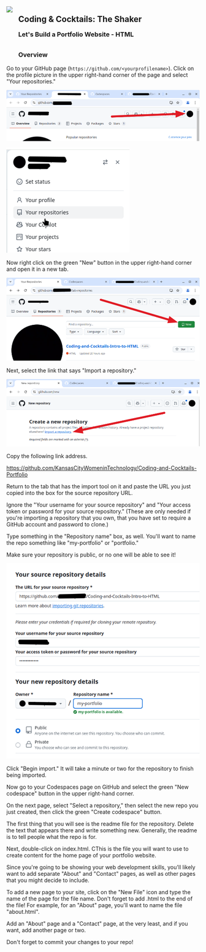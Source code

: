 <div>
    <img src="images/logo.png" style="float: left; margin: 0px 15px 15px 0px; height:125px;">
    <h2 style="display:inline-block;margin-top:1em;">Coding &amp; Cocktails: The Shaker</h2>
    <h3 style="margin-top:0;margin-bottom:2em;">Let's Build a Portfolio Website - HTML</h3>
</div>

### Overview

Go to your GitHub page (`https://github.com/<yourprofilename>`). Click on the profile picture in the upper right-hand corner of the page and select "Your repositories."

![](./images/github_profile.png ":class=image-border")

![](./images/profile_menu.png ":class=image-border")

Now right click on the green "New" button in the upper right-hand corner and open it in a new tab.

![](./images/new_repo.png ":class=image-border")

Next, select the link that says "Import a repository."

![](./images/import_repo.png ":class=image-border")

Copy the following link address.

https://github.com/KansasCityWomeninTechnology/Coding-and-Cocktails-Portfolio

Return to the tab that has the import tool on it and paste the URL you just copied into the box for the source repository URL.

Ignore the "Your username for your source repository" and "Your access token or password for your source repository." (These are only needed if you're importing a repository that you own, that you have set to require a GitHub account and password to clone.)

Type something in the "Repository name" box, as well. You'll want to name the repo something like "my-portfolio" or "portfolio."

Make sure your repository is public, or no one will be able to see it!

![](./images/source_repo_url.png ":class=image-border")

Click "Begin import." It will take a minute or two for the repository to finish being imported.

Now go to your Codespaces page on GitHub and select the green "New codespace" button in the upper right-hand corner.

On the next page, select "Select a repository," then select the new repo you just created, then click the green "Create codespace" button.

The first thing that you will see is the readme file for the repository. Delete the text that appears there and write something new. Generally, the readme is to tell people what the repo is for.

Next, double-click on index.html. CThis is the file you will want to use to create content for the home page of your portfolio website.

Since you're going to be showing your web development skills, you'll likely want to add separate "About" and "Contact" pages, as well as other pages that you might decide to include.

To add a new page to your site, click on the "New File" icon and type the name of the page for the file name. Don't forget to add .html to the end of the file! For example, for an "About" page,  you'll want to name the file "about.html".

Add an "About" page and a "Contact" page, at the very least, and if you want, add another page or two.

Don't forget to commit your changes to your repo!